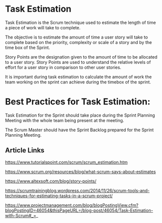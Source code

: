 # Task Estimation

Task Estimation is the Scrum technique used to estimate the length of time a piece of work will take to complete.

The objective is to estimate the amount of time a user story will take to complete based on the priority, complexity or scale of a story and by the time box of the Sprint.

Story Points are the designation given to the amount of time to be allocated to a user story. Story Points are used to understand the relative levels of effort for a user story in comparison to other user stories.

It is important during task estimation to calculate the amount of work the team working on the sprint can achieve during the timebox of the sprint.


# Best Practices for Task Estimation:

Task Estimation for the Sprint should take place during the Sprint Planning Meeting with the whole team being present at the meeting.

The Scrum Master should have the Sprint Backlog prepared for the Sprint Planning Meeting.





## Article Links

https://www.tutorialspoint.com/scrum/scrum_estimation.htm

https://www.scrum.org/resources/blog/what-scrum-says-about-estimates

https://www.altexsoft.com/blog/story-points/

https://scrumtrainingblog.wordpress.com/2014/11/26/scrum-tools-and-techniques-for-estimating-tasks-in-a-scrum-project/

https://www.projectmanagement.com/blog/blogPostingView.cfm?blogPostingID=46054&thisPageURL=/blog-post/46054/Task-Estimation-with-Scrum#_=_

